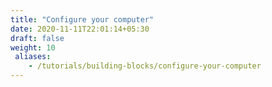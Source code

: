 ```yaml
---
title: "Configure your computer"
date: 2020-11-11T22:01:14+05:30
draft: false
weight: 10
 aliases:
    - /tutorials/building-blocks/configure-your-computer
---
```

